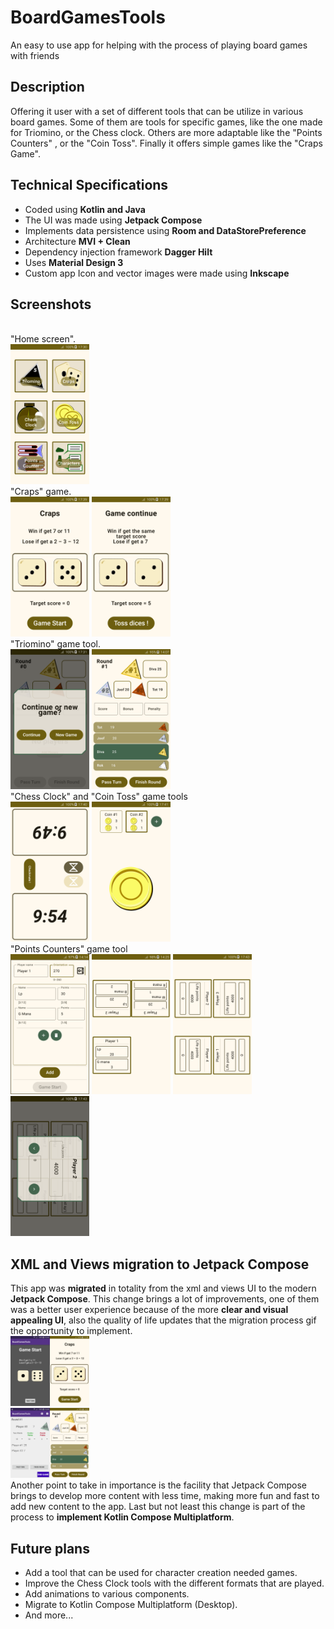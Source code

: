 # BoardGamesTools

An easy to use app for helping with the process of playing board games with friends

## Description

Offering it user with a set of different tools that can be utilize in various board games.
Some of them are tools for specific games, like the one made for Triomino, or the Chess clock.
Others are more adaptable like the "Points Counters" , or the "Coin Toss".
Finally it offers simple games like the "Craps Game".

## Technical Specifications

* Coded using **Kotlin and Java**
* The UI was made using **Jetpack Compose**
* Implements data persistence using **Room and DataStorePreference**
* Architecture **MVI + Clean**
* Dependency injection framework **Dagger Hilt**
* Uses **Material Design 3**
* Custom app Icon and vector images were made using **Inkscape**

## Screenshots
<br>  "Home screen".<br>
<img src = "https://github.com/Fenixlix/BoardGamesTools/blob/main/screenshots/New_Home_Screen.png" width = "25%" height = "25%" alt = "Main Screen"> 
<br>  "Craps" game.<br>
<img src = "https://github.com/Fenixlix/BoardGamesTools/blob/main/screenshots/Craps_Screen_1.png" width = "25%" height = "25%" alt = "Craps1">
<img src = "https://github.com/Fenixlix/BoardGamesTools/blob/main/screenshots/Craps_Screen_2.png" width = "25%" height = "25%" alt = "Craps2"> 
<br>  "Triomino" game tool.<br> 
<img src = "https://github.com/Fenixlix/BoardGamesTools/blob/main/screenshots/Triomino_OpeningDialog.png" width = "25%" height = "25%" alt = "Triomino1">
<img src = "https://github.com/Fenixlix/BoardGamesTools/blob/main/screenshots/Triomino_Screen.png" width = "25%" height = "25%" alt = "Triomino2"> 
<br>  "Chess Clock" and "Coin Toss" game tools<br>
<img src = "https://github.com/Fenixlix/BoardGamesTools/blob/main/screenshots/Chess_Clock_Screen.png" width = "25%" height = "25%" alt = "ChessClock">
<img src = "https://github.com/Fenixlix/BoardGamesTools/blob/main/screenshots/Coin_Toss_Screen.png" width = "25%" height = "25%" alt = "TossCoin"> 
<br>  "Points Counters" game tool<br>
<img src = "https://github.com/Fenixlix/BoardGamesTools/blob/main/screenshots/PointsCounters_Screen_AddPlayer.png" width = "25%" height = "25%" alt = "PointsCounters1"> 
<img src = "https://github.com/Fenixlix/BoardGamesTools/blob/main/screenshots/PointsCounters_Screen_3P.png" width = "25%" height = "25%" alt = "PointsCounters2">
<img src = "https://github.com/Fenixlix/BoardGamesTools/blob/main/screenshots/PointsCounters_Screen_4P.png" width = "25%" height = "25%" alt = "PointsCounters3">
<img src = "https://github.com/Fenixlix/BoardGamesTools/blob/main/screenshots/PointsCounters_Screen_4P_rdialog.png" width = "25%" height = "25%" alt = "PointsCounters4"> 

## XML and Views migration to Jetpack Compose

This app was **migrated** in totality from the xml and views UI to the modern **Jetpack Compose**.
This change brings a lot of improvements, one of them was a better user experience because of
the more **clear and visual appealing UI**, also the quality of life updates that the migration
process gif the opportunity to implement.
<br>
<img src = "https://github.com/Fenixlix/BoardGamesTools/blob/main/screenshots/ComparativaCraps_2024_05.png" width = "25%" height = "25%" alt = "Craps comparative">
<br>
<img src = "https://github.com/Fenixlix/BoardGamesTools/blob/main/screenshots/ComparativaTriomino_2024_05.png" width = "25%" height = "25%" alt = "Triomino comparative">
<br>
Another point to take in importance is the facility that Jetpack Compose brings to develop more
content with less time, making more fun and fast to add new content to the app.
Last but not least this change is part of the process to **implement Kotlin Compose Multiplatform**.

## Future plans

* Add a tool that can be used for character creation needed games.
* Improve the Chess Clock tools with the different formats that are played.
* Add animations to various components.
* Migrate to Kotlin Compose Multiplatform (Desktop).
* And more...